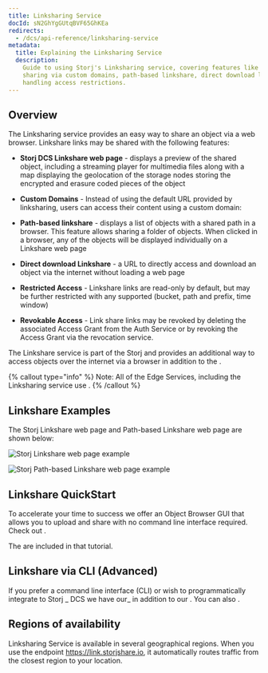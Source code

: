 ```yaml
---
title: Linksharing Service
docId: sN2GhYgGUtqBVF65GhKEa
redirects:
  - /dcs/api-reference/linksharing-service
metadata:
  title: Explaining the Linksharing Service
  description:
    Guide to using Storj's Linksharing service, covering features like
    sharing via custom domains, path-based linkshare, direct download linkshare, and
    handling access restrictions.
---
```


## Overview

The Linksharing service provides an easy way to share an object via a web browser. Linkshare links may be shared with the following features:

- **Storj DCS Linkshare web page** - displays a preview of the shared object, including a streaming player for multimedia files along with a map displaying the geolocation of the storage nodes storing the encrypted and erasure coded pieces of the object

- **Custom Domains** - Instead of using the default URL provided by linksharing, users can access their content using a custom domain: [](docId:RI4zz1sLvVEZ4ZcZbuT7l)

- **Path-based linkshare** - displays a list of objects with a shared path in a browser. This feature allows sharing a folder of objects. When clicked in a browser, any of the objects will be displayed individually on a Linkshare web page

- **Direct download Linkshare** - a URL to directly access and download an object via the internet without loading a web page

- **Restricted Access** - Linkshare links are read-only by default, but may be further restricted with any supported [](docId:BvM5lT5lXn3A7BNqs__1w) (bucket, path and prefix, time window)

- **Revokable Access** - Link share links may be revoked by deleting the associated Access Grant from the Auth Service or by revoking the Access Grant via the revocation service.

The Linkshare service is part of the Storj [](docId:21Y2RfU-4h21vZycBqizJ) and provides an additional way to access objects over the internet via a browser in addition to the [](docId:yYCzPT8HHcbEZZMvfoCFa).

{% callout type="info"  %}
Note: All of the Edge Services, including the Linksharing service use [](docId:hf2uumViqYvS1oq8TYbeW).&#x20;
{% /callout %}

## Linkshare Examples

The Storj Linkshare web page and Path-based Linkshare web page are shown below:

![Storj Linkshare web page example](https://link.storjshare.io/raw/jua7rls6hkx5556qfcmhrqed2tfa/docs/images/95gBoFCZFkLVk-pvoxNAA_screen-shot-2021-09-03-at-92832-am.png)

![Storj Path-based Linkshare web page example](https://link.storjshare.io/raw/jua7rls6hkx5556qfcmhrqed2tfa/docs/images/_imI9aKD9jERtnE3ffL5Q_screen-shot-2021-09-03-at-92131-am.png)

## Linkshare QuickStart&#x20;

To accelerate your time to success we offer an Object Browser GUI that allows you to upload and share with no command line interface required. Check out [](docId:4oDAezF-FcfPr0WPl7knd).

The [](docId:4oDAezF-FcfPr0WPl7knd) are included in that tutorial.&#x20;

## Linkshare via CLI (Advanced)

If you prefer a command line interface (CLI) or wish to programmatically integrate to Storj _ DCS we have our_ [](docId:tBnCSrmR1jbOewG38fIr4) in addition to our [](docId:2x_b4StTLjm2WoHEPx2Cm). You can also [](docId:GkgE6Egi02wRZtyryFyPz).&#x20;

## Regions of availability

Linksharing Service is available in several geographical regions. When you use the endpoint <https://link.storjshare.io>, it automatically routes traffic from the closest region to your location.
